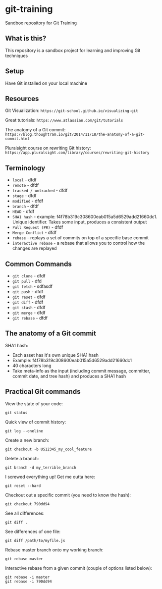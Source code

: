 # git-training

Sandbox repository for Git Training

## What is this?

This repository is a sandbox project for learning and improving Git techniques

## Setup

Have Git installed on your local machine

## Resources

Git Visualization: `https://git-school.github.io/visualizing-git`

Great tutorials: `https://www.atlassian.com/git/tutorials`

The anatomy of a Git commit: `https://blog.thoughtram.io/git/2014/11/18/the-anatomy-of-a-git-commit.html`

Pluralsight course on rewriting Git history: `https://app.pluralsight.com/library/courses/rewriting-git-history`

## Terminology

- `local` - dfdf
- `remote` - dfdf
- `tracked / untracked` - dfdf
- `stage` - dfdf
- `modified` - dfdf
- `branch` - dfdf
- `HEAD` - dfdf
- `SHA1 hash` - example: f4f78b319c308600eab015a5d6529add21660dc1. Unique identifier. Takes some input, produces a consistent output
- `Pull Request (PR)` - dfdf
- `Merge Conflict` - dfdf
- `rebase` - replays a set of commits on top of a specific base commit
- `interactive rebase` - a rebase that allows you to control how the changes are replayed

## Common Commands

- `git clone` - dfdf
- `git pull` - dfd
- `git fetch` - sdfasdf
- `git push` - dfdf
- `git reset` - dfdf
- `git diff` - dfdf
- `git stash` - dfdf
- `git merge` - dfdf
- `git rebase` - dfdf

## The anatomy of a Git commit

SHA1 hash:

- Each asset has it's own unique SHA1 hash
- Example: f4f78b319c308600eab015a5d6529add21660dc1
- 40 characters long
- Take meta-info as the input (including commit message, committer, commit date, and tree hash) and produces a SHA1 hash

## Practical Git commands

View the state of your code:

```
git status
```

Quick view of commit history:

```
git log --oneline
```

Create a new branch:

```
git checkout -b US12345_my_cool_feature
```

Delete a branch:

```
git branch -d my_terrible_branch
```

I screwed everything up! Get me outta here:

```
git reset --hard
```

Checkout out a specific commit (you need to know the hash):

```
git checkout 790dd94
```

See all differences:

```
git diff .
```

See differences of one file:

```
git diff /path/to/myfile.js
```

Rebase master branch onto my working branch:

```
git rebase master
```

Interactive rebase from a given commit (couple of options listed below):

```
git rebase -i master
git rebase -i 790dd94
```
